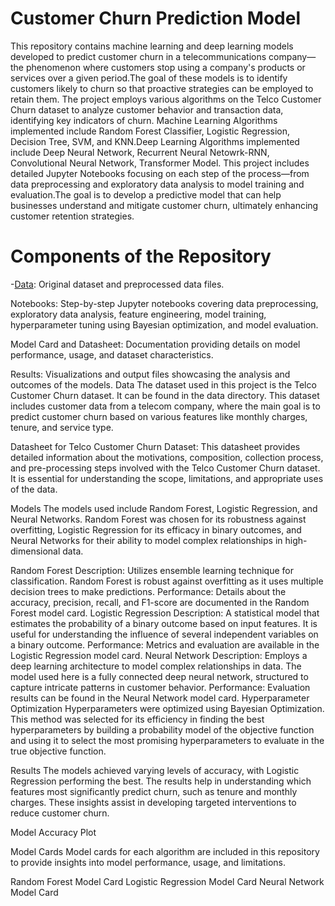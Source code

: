 # Customer Churn Prediction Model
This repository contains machine learning and deep learning models developed to predict customer churn in a telecommunications company—the phenomenon where customers stop using a company's products or services over a given period.The goal of these models is to identify customers likely to churn so that proactive strategies can be employed to retain them. The project employs various algorithms on the Telco Customer Churn dataset to analyze customer behavior and transaction data, identifying key indicators of churn. Machine Learning Algorithms implemented include Random Forest Classifier, Logistic Regression, Decision Tree, SVM, and KNN.Deep Learning Algorithms implemented include Deep Neural Network, Recurrent Neural Netowrk-RNN, Convolutional Neural Network, Transformer Model. This project includes detailed Jupyter Notebooks focusing on each step of the process—from data preprocessing and exploratory data analysis to model training and evaluation.The goal is to develop a predictive model that can help businesses understand and mitigate customer churn, ultimately enhancing customer retention strategies.

# Components of the Repository
-[Data](Datasets): Original dataset and preprocessed data files.

Notebooks: Step-by-step Jupyter notebooks covering data preprocessing, exploratory data analysis, feature engineering, model training, hyperparameter tuning using Bayesian optimization, and model evaluation.

Model Card and Datasheet: Documentation providing details on model performance, usage, and dataset characteristics.

Results: Visualizations and output files showcasing the analysis and outcomes of the models.
Data
The dataset used in this project is the Telco Customer Churn dataset. It can be found in the data directory. This dataset includes customer data from a telecom company, where the main goal is to predict customer churn based on various features like monthly charges, tenure, and service type.

Datasheet for Telco Customer Churn Dataset: This datasheet provides detailed information about the motivations, composition, collection process, and pre-processing steps involved with the Telco Customer Churn dataset. It is essential for understanding the scope, limitations, and appropriate uses of the data.

Models
The models used include Random Forest, Logistic Regression, and Neural Networks. Random Forest was chosen for its robustness against overfitting, Logistic Regression for its efficacy in binary outcomes, and Neural Networks for their ability to model complex relationships in high-dimensional data.

Random Forest
Description: Utilizes ensemble learning technique for classification. Random Forest is robust against overfitting as it uses multiple decision trees to make predictions.
Performance: Details about the accuracy, precision, recall, and F1-score are documented in the Random Forest model card.
Logistic Regression
Description: A statistical model that estimates the probability of a binary outcome based on input features. It is useful for understanding the influence of several independent variables on a binary outcome.
Performance: Metrics and evaluation are available in the Logistic Regression model card.
Neural Network
Description: Employs a deep learning architecture to model complex relationships in data. The model used here is a fully connected deep neural network, structured to capture intricate patterns in customer behavior.
Performance: Evaluation results can be found in the Neural Network model card.
Hyperparameter Optimization
Hyperparameters were optimized using Bayesian Optimization. This method was selected for its efficiency in finding the best hyperparameters by building a probability model of the objective function and using it to select the most promising hyperparameters to evaluate in the true objective function.

Results
The models achieved varying levels of accuracy, with Logistic Regression performing the best. The results help in understanding which features most significantly predict churn, such as tenure and monthly charges. These insights assist in developing targeted interventions to reduce customer churn.

Model Accuracy Plot

Model Cards
Model cards for each algorithm are included in this repository to provide insights into model performance, usage, and limitations.

Random Forest Model Card
Logistic Regression Model Card
Neural Network Model Card
